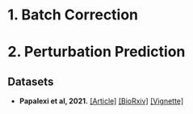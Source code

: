 # 1. Batch Correction



# 2. Perturbation Prediction

## Datasets

- **Papalexi et al, 2021.** [[Article]](https://www.nature.com/articles/s41588-021-00778-2) [[BioRxiv]](https://www.biorxiv.org/content/10.1101/2020.06.28.175596) [[Vignette]](https://satijalab.org/seurat/articles/mixscape_vignette.html)

